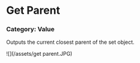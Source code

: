 # Get Parent

### Category: Value

Outputs the current closest parent of the set object.

![](/assets/get parent.JPG)



